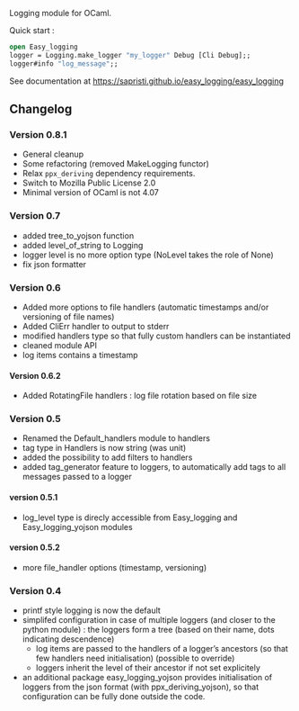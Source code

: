 Logging module for OCaml.

Quick start :
```ocaml
open Easy_logging
logger = Logging.make_logger "my_logger" Debug [Cli Debug];;
logger#info "log_message";;
```

See documentation at https://sapristi.github.io/easy_logging/easy_logging


## Changelog

### Version 0.8.1

 - General cleanup
 - Some refactoring (removed MakeLogging functor)
 - Relax `ppx_deriving` dependency requirements.
 - Switch to Mozilla Public License 2.0
 - Minimal version of OCaml is not 4.07

### Version 0.7

 - added tree_to_yojson function
 - added level\_of\_string to Logging
 - logger level is no more option type (NoLevel takes the role of None)
 - fix json formatter

### Version 0.6

 - Added more options to file handlers (automatic timestamps and/or versioning of file names)
 - Added CliErr handler to output to stderr
 - modified handlers type so that fully custom handlers can be instantiated
 - cleaned module API
 - log items contains a timestamp

#### Version 0.6.2

 - Added RotatingFile handlers : log file rotation based on file size

### Version 0.5

 * Renamed the Default_handlers module to handlers
 * tag type in Handlers is now string (was unit)
 * added the possibility to add filters to handlers
 * added tag_generator feature to loggers, to automatically add tags to all messages passed to a logger

#### version 0.5.1

 * log_level type is direcly accessible from Easy_logging and Easy_logging_yojson modules

#### version 0.5.2

 - more file_handler options (timestamp, versioning)

### Version 0.4

 * printf style logging is now the default
 * simplifed configuration in case of multiple loggers (and closer to the python module) :
   the loggers form a tree (based on their name, dots indicating descendence)
    - log items are passed to the handlers of a logger’s ancestors (so that few handlers need initialisation) (possible to override)
    - loggers inherit the level of their ancestor if not set explicitely
 * an additional package easy_logging_yojson provides initialisation of loggers from the json format (with ppx_deriving_yojson), so that configuration can be fully done outside the code.
